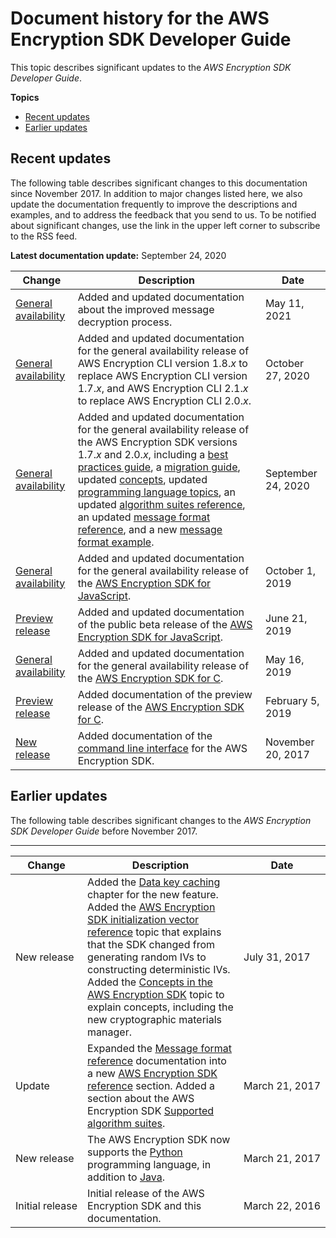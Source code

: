 # Document history for the AWS Encryption SDK Developer Guide<a name="document-history"></a>

This topic describes significant updates to the *AWS Encryption SDK Developer Guide*\.

**Topics**
+ [Recent updates](#recent-updates)
+ [Earlier updates](#earlier-updates)

## Recent updates<a name="recent-updates"></a>

The following table describes significant changes to this documentation since November 2017\. In addition to major changes listed here, we also update the documentation frequently to improve the descriptions and examples, and to address the feedback that you send to us\. To be notified about significant changes, use the link in the upper left corner to subscribe to the RSS feed\.

**Latest documentation update:** September 24, 2020

| Change | Description | Date | 
| --- |--- |--- |
| [General availability](https://docs.aws.amazon.com/encryption-sdk/latest/developer-guide/concepts.html#digital-sigs) | Added and updated documentation about the improved message decryption process\. | May 11, 2021 | 
| [General availability](https://docs.aws.amazon.com/encryption-sdk/latest/developer-guide/about-versions.html) | Added and updated documentation for the general availability release of AWS Encryption CLI version 1\.8\.*x* to replace AWS Encryption CLI version 1\.7\.*x*, and AWS Encryption CLI 2\.1\.*x* to replace AWS Encryption CLI 2\.0\.*x*\. | October 27, 2020 | 
| [General availability](https://docs.aws.amazon.com/encryption-sdk/latest/developer-guide/about-versions.html) | Added and updated documentation for the general availability release of the AWS Encryption SDK versions 1\.7\.*x* and 2\.0\.*x*, including a [best practices guide](https://docs.aws.amazon.com/encryption-sdk/latest/developer-guide/best-practices.html), a [migration guide](https://docs.aws.amazon.com/encryption-sdk/latest/developer-guide/migration-guide.html), updated [concepts](https://docs.aws.amazon.com/encryption-sdk/latest/developer-guide/concepts.html), updated [programming language topics](https://docs.aws.amazon.com/encryption-sdk/latest/developer-guide/programming-languages.html), an updated [algorithm suites reference](https://docs.aws.amazon.com/encryption-sdk/latest/developer-guide/algorithms-reference.html), an updated [message format reference](https://docs.aws.amazon.com/encryption-sdk/latest/developer-guide/message-format.html), and a new [message format example](https://docs.aws.amazon.com/encryption-sdk/latest/developer-guide/message-format-examples.html)\. | September 24, 2020 | 
| [General availability](https://docs.aws.amazon.com/encryption-sdk/latest/developer-guide/javascript.html) | Added and updated documentation for the general availability release of the [AWS Encryption SDK for JavaScript](https://docs.aws.amazon.com/encryption-sdk/latest/developer-guide/javascript.html)\. | October 1, 2019 | 
| [Preview release](https://docs.aws.amazon.com/encryption-sdk/latest/developer-guide/javascript.html) | Added and updated documentation of the public beta release of the [AWS Encryption SDK for JavaScript](https://docs.aws.amazon.com/encryption-sdk/latest/developer-guide/javascript.html)\. | June 21, 2019 | 
| [General availability](https://docs.aws.amazon.com/encryption-sdk/latest/developer-guide/c-language.html) | Added and updated documentation for the general availability release of the [AWS Encryption SDK for C](https://docs.aws.amazon.com/encryption-sdk/latest/developer-guide/c-language.html)\. | May 16, 2019 | 
| [Preview release](https://docs.aws.amazon.com/encryption-sdk/latest/developer-guide/c-language.html) | Added documentation of the preview release of the [AWS Encryption SDK for C](https://docs.aws.amazon.com/encryption-sdk/latest/developer-guide/c-language.html)\. | February 5, 2019 | 
| [New release](https://docs.aws.amazon.com/encryption-sdk/latest/developer-guide/crypto-cli.html) | Added documentation of the [command line interface](https://docs.aws.amazon.com/encryption-sdk/latest/developer-guide/crypto-cli.html) for the AWS Encryption SDK\. | November 20, 2017 | 

## Earlier updates<a name="earlier-updates"></a>

The following table describes significant changes to the *AWS Encryption SDK Developer Guide* before November 2017\.


****  

| Change | Description | Date | 
| --- | --- | --- | 
| New release |  Added the [Data key caching](data-key-caching.md) chapter for the new feature\. Added the [AWS Encryption SDK initialization vector reference](IV-reference.md) topic that explains that the SDK changed from generating random IVs to constructing deterministic IVs\. Added the [Concepts in the AWS Encryption SDK](concepts.md) topic to explain concepts, including the new cryptographic materials manager\.  | July 31, 2017 | 
| Update |  Expanded the [Message format reference](message-format.md) documentation into a new [AWS Encryption SDK reference](reference.md) section\. Added a section about the AWS Encryption SDK [Supported algorithm suites](supported-algorithms.md)\.  | March 21, 2017 | 
| New release | The AWS Encryption SDK now supports the [Python](python.md) programming language, in addition to [Java](java.md)\. | March 21, 2017 | 
| Initial release | Initial release of the AWS Encryption SDK and this documentation\. | March 22, 2016 | 
